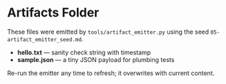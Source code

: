 # Artifacts Folder

These files were emitted by `tools/artifact_emitter.py` using the seed `05-artifact_emitter_seed.md`.

- **hello.txt** — sanity check string with timestamp
- **sample.json** — a tiny JSON payload for plumbing tests

Re-run the emitter any time to refresh; it overwrites with current content.